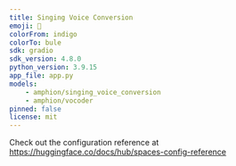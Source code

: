 ```yaml
---
title: Singing Voice Conversion
emoji: 🎼
colorFrom: indigo
colorTo: bule
sdk: gradio
sdk_version: 4.8.0
python_version: 3.9.15
app_file: app.py
models:
    - amphion/singing_voice_conversion
    - amphion/vocoder
pinned: false
license: mit
---
```


Check out the configuration reference at https://huggingface.co/docs/hub/spaces-config-reference
